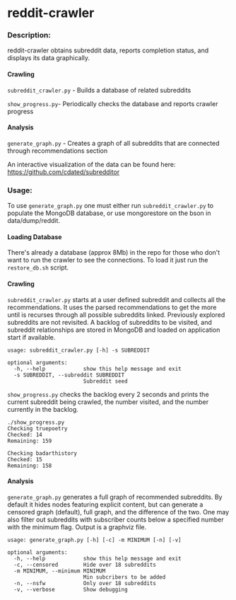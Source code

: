 reddit-crawler
=================

### Description:

reddit-crawler obtains subreddit data, reports completion status, and displays its data graphically.

#### Crawling

`subreddit_crawler.py` - Builds a database of related subreddits

`show_progress.py`- Periodically checks the database and reports crawler progress

#### Analysis

`generate_graph.py` - Creates a graph of all subreddits that are connected through recommendations section

An interactive visualization of the data can be found here: https://github.com/cdated/subredditor

### Usage:

To use `generate_graph.py` one must either run `subreddit_crawler.py` to populate the MongoDB database, or use mongorestore on the bson in data/dump/reddit.

#### Loading Database

There's already a database (approx 8Mb) in the repo for those who don't want to run the crawler to see the connections.  To load it just run the `restore_db.sh` script.

#### Crawling

`subreddit_crawler.py` starts at a user defined subreddit and collects all the recommendations.  It uses the parsed recommendations to get the more until is recurses through all possible subreddits linked.  Previously explored subreddits are not revisited.  A backlog of subreddits to be visited, and subreddit relationships are stored in MongoDB and loaded on application start if available.

```
usage: subreddit_crawler.py [-h] -s SUBREDDIT

optional arguments:
  -h, --help            show this help message and exit
  -s SUBREDDIT, --subreddit SUBREDDIT
                        Subreddit seed
```

`show_progress.py` checks the backlog every 2 seconds and prints the current subreddit being crawled, the number visited, and the number currently in the backlog.

```
./show_progress.py
Checking truepoetry
Checked: 14
Remaining: 159

Checking badarthistory
Checked: 15
Remaining: 158
```

#### Analysis

`generate_graph.py` generates a full graph of recommended subreddits.  By default it hides nodes featuring explicit content, but can generate a censored graph (default), full graph, and the difference of the two.  One may also filter out subreddits with subscriber counts below a specified number with the minimum flag.  Output is a graphviz file.

```
usage: generate_graph.py [-h] [-c] -m MINIMUM [-n] [-v]

optional arguments:
  -h, --help            show this help message and exit
  -c, --censored        Hide over 18 subreddits
  -m MINIMUM, --minimum MINIMUM
                        Min subcribers to be added
  -n, --nsfw            Only over 18 subreddits
  -v, --verbose         Show debugging
```
